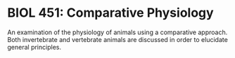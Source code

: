 # BIOL 451: Comparative Physiology

An examination of the physiology of animals using a comparative approach. Both invertebrate and vertebrate animals are discussed in order to elucidate general principles.